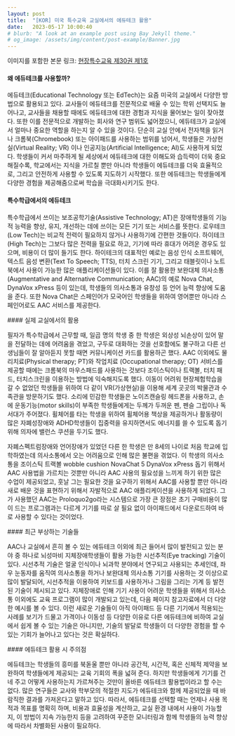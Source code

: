 ```yaml
---
layout: post
title:  "[KOR] 미국 특수교육 교실에서의 에듀테크 활용"
date:   2023-05-17 10:00:40
# blurb: "A look at an example post using Bay Jekyll theme."
# og_image: /assets/img/content/post-example/Banner.jpg
---
```


이미지를 포함한 본문 링크: <a href="https://www.nise.go.kr/field/page/vol127/sub_2_11.html ">현장특수교육 제30권 제1호</a>

#### 왜 에듀테크를 사용할까?
<p>
에듀테크(Educational Technology 또는 EdTech)는 요즘 미국의 교실에서 다양한 방법으로 활용되고 있다. 교사들이 에듀테크를 전문적으로 배울 수 있는 학위 선택지도 늘어나고, 교사들을 채용할 때에도 에듀테크에 대한 경험과 지식을 물어보는 일이 잦아졌다. 또한 이를 전문적으로 개발하는 회사와 연구 범위도 넓어졌으니, 에듀테크가 교실에서 얼마나 중요한 역할을 하는지 알 수 있을 것이다. 단순히 교실 안에서 전자책을 읽거나 크롬북(Chromebook) 또는 아이패드를 사용하는 범위를 넘어서, 학생들은 가상현실(Virtual Reality; VR) 이나 인공지능(Artificial Intelligence; AI)도 사용하게 되었다. 학생들이 커서 마주하게 될 세상에서 에듀테크에 대한 이해도와 습득력이 더욱 중요해질수록, 학교에서는 지식을 가르칠 뿐만 아니라 학생들이 에듀테크를 더욱 효율적으로, 그리고 안전하게 사용할 수 있도록 지도하기 시작했다. 또한 에듀테크는 학생들에게 다양한 경험을 제공해줌으로써 학습을 극대화시키기도 한다.
</p>

#### 특수학급에서의 에듀테크
<p>
특수학급에서 쓰이는 보조공학기술(Assistive Technology; AT)은 장애학생들의 기능적 능력을 향상, 유지, 개선하는 데에 쓰이는 모든 기기 또는 서비스를 뜻한다. 로우테크(Low Tech)는 비교적 전력이 필요하지 않거나 사용하기에 간편한 것들이다. 하이테크 (High Tech)는 그보다 많은 전력을 필요로 하고, 기기에 따라 휴대가 어려운 경우도 있으며, 비용이 더 많이 들기도 한다. 하이테크의 대표적인 예로는 음성 인식 소프트웨어, 텍스트 음성 변환(Text To Speech; TTS), 터치 스크린 기기, 그리고 태블릿이나 노트북에서 사용이 가능한 많은 애플리케이션들이 있다. 이를 잘 활용한 보완대체 의사소통(Augmentative and Alternative Communication; AAC)의 예로 Nova Chat, DynaVox xPress 등이 있는데, 학생들의 의사소통과 유창성 등 언어 능력 향상에 도움을 준다. 또한 Nova Chat은 스페인어가 모국어인 학생들을 위하여 영어뿐만 아니라 스페인어로도 AAC 서비스를 제공한다.
</p>
#### 실제 교실에서의 활용
<p>
필자가 특수학급에서 근무할 때, 일곱 명의 학생 중 한 학생은 외상성 뇌손상이 있어 말을 전달하는 데에 어려움을 겪었고, 구두로 대화하는 것을 선호함에도 불구하고 다른 선생님들이 잘 알아듣지 못할 때면 커뮤니케이션 카드를 활용하곤 했다. AAC 이외에도 물리치료(Physical therapy; PT)와 작업치료 (Occupational therapy; OT) 서비스를 제공할 때에는 크롬북의 마우스패드를 사용하는 것보다 조이스틱이나 트랙볼, 터치 패드, 터치스크린을 이용하는 방법에 익숙해지도록 했다.
이동이 어려워 현장체험학습을 갈 수 없었던 학생들을 위하여 다 같이 VR(가상현실)을 이용해 세계 곳곳의 박물관과 수족관을 방문하기도 했다. 소리에 민감한 학생들은 노이즈캔슬링 헤드폰을 사용하고, 손에 운동기능(motor skills)이 부족한 학생들에게는 두께가 두꺼운 펜, 펜슬 그립이나 독서대가 주어졌다. 휠체어를 타는 학생을 위하여 휠체어용 책상을 제공하거나 활동량이 많은 자폐성장애와 ADHD학생들이 집중력을 유지하면서도 에너지를 쓸 수 있도록 돕기 위해 의자에 밸런스 쿠션을 두기도 했다.
</p>
<p>
자폐스펙트럼장애와 언어장애가 있었던 다른 한 학생은 만 8세의 나이로 처음 학교에 입학하였는데 의사소통에서 오는 어려움으로 인해 많은 불편을 겪었다. 이 학생의 의사소통을 조이스틱 트랙볼 wobble cushion NovaChat 5 DynaVox xPress 돕기 위해서 AAC 사용법을 가르치는 것뿐만 아니라 AAC 사용의 필요성을 느끼게 하기 위한 많은 수업이 제공되었고, 훗날 그는 필요한 것을 요구하기 위해서 AAC를 사용할 뿐만 아니라 새로 배운 것을 표현하기 위해서 자발적으로 AAC 애플리케이션을 사용하게 되었다. 그가 사용했던 AAC는 Proloquo2go라는 시스템으로 가장 큰 장점은 초기 구매비용이 많이 드는 프로그램과는 다르게 기기를 따로 살 필요 없이 아이패드에서 다운로드하여 바로 사용할 수 있다는 것이었다.
</p>
#### 최근 부상하는 기술들
<p>
AAC나 교실에서 흔히 볼 수 있는 에듀테크 이외에 최근 들어서 많이 발전되고 있는 분야 중 하나로 뇌성마비 지체장애학생들이 활용 가능한 시선추적(Eye tracking) 기술이 있다. 시선추적 기술은 얼굴 인식이나 뇌과학 분야에서 연구되고 사용되는 추세인데, 좌우 눈동자를 움직여 의사소통을 하거나 보완대체 의사소통 기기를 사용하는 것 이상으로 많이 발달되어, 시선추적을 이용하여 키보드를 사용하거나 그림을 그리는 기계 등 발전된 기술이 제시되고 있다. 지체장애로 인해 기기 사용이 어려운 학생들을 위해서 의사소통 이외에도 교육 프로그램이 많이 개발되고 있는데, 다음 페이지 참고자료에서 더 다양한 예시를 볼 수 있다.
이런 새로운 기술들이 아직 아이패드 등 다른 기기에서 적용되는 사례를 보기가 드물고 가격이나 이동성 등 다양한 이유로 다른 에듀테크에 비하여 교실에서 쉽게 볼 수 있는 기술은 아니지만, 기술의 발달로 학생들이 더 다양한 경험을 할 수 있는 기회가 늘어나고 있다는 것은 확실하다.
</p>
#### 에듀테크 활용 시 주의점
<p>
에듀테크는 학생들의 흥미를 북돋울 뿐만 아니라 공간적, 시간적, 혹은 신체적 제약을 보완하여 학생들에게 제공되는 교육 기회의 폭을 넓혀 준다. 하지만 학생들에게 기기를 건네 주고 어떻게 사용하는지 가르쳐주는 것만이 올바른 에듀테크 활용법이라고 할 수는 없다. 많은 연구들은 교사와 학부모의 적절한 지도가 에듀테크와 함께 제공되었을 때 바람직한 결과를 가져온다고 말하고 있다. 따라서, 에듀테크를 선택할 때는 언제나 사용 목적과 목표를 명확히 하며, 비용과 효율성을 계산하고, 교실 환경 내에서 사용이 가능할지, 이 방법이 지속 가능한지 등을 고려하여 꾸준한 모니터링과 함께 학생들의 능력 향상에 따라서 차별화된 사용이 필요하다.
